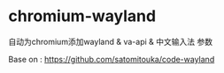 # chromium-wayland

自动为chromium添加wayland & va-api & 中文输入法 参数

Base on : https://github.com/satomitouka/code-wayland
